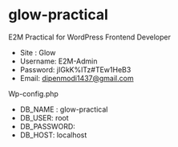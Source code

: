 # glow-practical
E2M Practical for WordPress Frontend Developer

- Site : Glow
- Username: E2M-Admin
- Password: jIGkK%lTz#TEw1HeB3
- Email: dipenmodi1437@gmail.com

Wp-config.php
- DB_NAME : glow-practical
- DB_USER: root
- DB_PASSWORD:
- DB_HOST: localhost